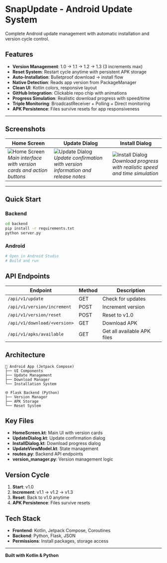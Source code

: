 # SnapUpdate - Android Update System

Complete Android update management with automatic installation and version cycle control.

## Features

- **Version Management**: 1.0 → 1.1 → 1.2 → 1.3 (3 increments max)
- **Reset System**: Restart cycle anytime with persistent APK storage
- **Auto-Installation**: Bulletproof download → install flow
- **Native Detection**: Reads app version from PackageManager
- **Clean UI**: Kotlin colors, responsive layout
- **GitHub Integration**: Clickable repo chip with animations
- **Progress Simulation**: Realistic download progress with speed/time
- **Triple Monitoring**: BroadcastReceiver + Polling + Direct monitoring
- **APK Persistence**: Files survive resets for app responsiveness

---

## Screenshots

| Home Screen | Update Dialog | Install Dialog |
|-------------|---------------|----------------|
| ![Home Screen](https://github.com/user-attachments/assets/28c4d0ca-1ab6-4c83-8c0e-fa80c5de27ea)<br>*Main interface with version cards and action buttons* | ![Update Dialog](https://github.com/user-attachments/assets/6d64f145-ba09-4002-87c3-babb429289ff)<br>*Update confirmation with version information and release notes* | ![Install Dialog](https://github.com/user-attachments/assets/bc34b812-e14c-49bb-a267-5a8883c6067f)<br>*Download progress with realistic speed and time simulation* |

---

## Quick Start

### Backend
```bash
cd backend
pip install -r requirements.txt
python server.py
```

### Android
```bash
# Open in Android Studio
# Build and run
```

## API Endpoints

| Endpoint | Method | Description |
|----------|--------|-------------|
| `/api/v1/update` | GET | Check for updates |
| `/api/v1/version/increment` | POST | Increment version |
| `/api/v1/version/reset` | POST | Reset to v1.0 |
| `/api/v1/download/<version>` | GET | Download APK |
| `/api/v1/apks/available` | GET | Get all available APK files |

## Architecture

```
📱 Android App (Jetpack Compose)
├── UI Components
├── Update Management
├── Download Manager
└── Installation System

🌐 Flask Backend (Python)
├── Version Manager
├── APK Storage
└── Reset System
```

## Key Files

- **HomeScreen.kt**: Main UI with version cards
- **UpdateDialog.kt**: Update confirmation dialog
- **InstallDialog.kt**: Download progress dialog
- **UpdateViewModel.kt**: State management
- **routes.py**: Backend API endpoints
- **version_manager.py**: Version management logic

## Version Cycle

1. **Start**: v1.0
2. **Increment**: v1.1 → v1.2 → v1.3
3. **Reset**: Back to v1.0 anytime
4. **APK Persistence**: Files survive resets

## Tech Stack

- **Frontend**: Kotlin, Jetpack Compose, Coroutines
- **Backend**: Python, Flask, JSON
- **Permissions**: Install packages, storage access

---

**Built with Kotlin & Python** 
